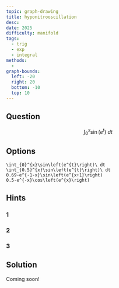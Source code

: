 ```yaml
---
topic: graph-drawing
title: hyponitrooscillation 
desc: 
date: 2025
difficulty: manifold
tags:
  - trig
  - exp
  - integral
methods:
  - 
graph-bounds:
  left: -20
  right: 20
  bottom: -10
  top: 10
---
```



## Question
```math
\int_{0}^{x}\sin\left(e^{t}\right)\ dt
```


## Options
```desmos
\int_{0}^{x}\sin\left(e^{t}\right)\ dt
\int_{0.5}^{x}\sin\left(e^{t}\right)\ dt
0.69-e^{-1-x}\sin\left(e^{x+1}\right)
0.5-e^{-x}\cos\left(e^{x}\right)
```


## Hints

### 1

### 2

### 3


## Solution

Coming soon!
